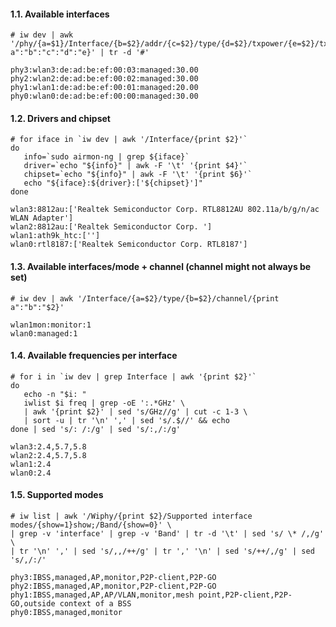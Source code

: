 #### 1.1. Available interfaces
```
# iw dev | awk '/phy/{a=$1}/Interface/{b=$2}/addr/{c=$2}/type/{d=$2}/txpower/{e=$2}/tx/{print a":"b":"c":"d":"e}' | tr -d '#'
```
```
phy3:wlan3:de:ad:be:ef:00:03:managed:30.00
phy2:wlan2:de:ad:be:ef:00:02:managed:30.00
phy1:wlan1:de:ad:be:ef:00:01:managed:20.00
phy0:wlan0:de:ad:be:ef:00:00:managed:30.00
```


#### 1.2. Drivers and chipset
```
# for iface in `iw dev | awk '/Interface/{print $2}'`
do
   info=`sudo airmon-ng | grep ${iface}`
   driver=`echo "${info}" | awk -F '\t' '{print $4}'`
   chipset=`echo "${info}" | awk -F '\t' '{print $6}'`
   echo "${iface}:${driver}:['${chipset}']"
done
```
```
wlan3:8812au:['Realtek Semiconductor Corp. RTL8812AU 802.11a/b/g/n/ac WLAN Adapter']
wlan2:8812au:['Realtek Semiconductor Corp. ']
wlan1:ath9k_htc:['']
wlan0:rtl8187:['Realtek Semiconductor Corp. RTL8187']
```


#### 1.3. Available interfaces/mode + channel (channel might not always be set)
```
# iw dev | awk '/Interface/{a=$2}/type/{b=$2}/channel/{print a":"b":"$2}'
```
```
wlan1mon:monitor:1
wlan0:managed:1
```


#### 1.4. Available frequencies per interface
```
# for i in `iw dev | grep Interface | awk '{print $2}'`
do
   echo -n "$i: "
   iwlist $i freq | grep -oE ':.*GHz' \
   | awk '{print $2}' | sed 's/GHz//g' | cut -c 1-3 \
   | sort -u | tr '\n' ',' | sed 's/.$//' && echo
done | sed 's/: /:/g' | sed 's/:,/:/g'
```
```
wlan3:2.4,5.7,5.8
wlan2:2.4,5.7,5.8
wlan1:2.4
wlan0:2.4
```


#### 1.5. Supported modes
```
# iw list | awk '/Wiphy/{print $2}/Supported interface modes/{show=1}show;/Band/{show=0}' \
| grep -v 'interface' | grep -v 'Band' | tr -d '\t' | sed 's/ \* /,/g' \
| tr '\n' ',' | sed 's/,,/++/g' | tr ',' '\n' | sed 's/++/,/g' | sed 's/,/:/'
```
```
phy3:IBSS,managed,AP,monitor,P2P-client,P2P-GO
phy2:IBSS,managed,AP,monitor,P2P-client,P2P-GO
phy1:IBSS,managed,AP,AP/VLAN,monitor,mesh point,P2P-client,P2P-GO,outside context of a BSS
phy0:IBSS,managed,monitor
```
